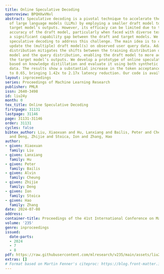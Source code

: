 ```yaml
---
title: Online Speculative Decoding
openreview: BPQHXwVNvl
abstract: Speculative decoding is a pivotal technique to accelerate the inference
  of large language models (LLMs) by employing a smaller draft model to predict the
  target model’s outputs. However, its efficacy can be limited due to the low predictive
  accuracy of the draft model, particularly when faced with diverse text inputs and
  a significant capability gap between the draft and target models. We introduce online
  speculative decoding to address this challenge. The main idea is to continuously
  update the (multiple) draft model(s) on observed user query data. Adapting to query
  distribution mitigates the shifts between the training distribution of the draft
  model and the query distribution, enabling the draft model to more accurately predict
  the target model’s outputs. We develop a prototype of online speculative decoding
  based on knowledge distillation and evaluate it using both synthetic and real query
  data. The results show a substantial increase in the token acceptance rate by 0.1
  to 0.65, bringing 1.42x to 2.17x latency reduction. Our code is available at https://github.com/LiuXiaoxuanPKU/OSD.
layout: inproceedings
series: Proceedings of Machine Learning Research
publisher: PMLR
issn: 2640-3498
id: liu24y
month: 0
tex_title: Online Speculative Decoding
firstpage: 31131
lastpage: 31146
page: 31131-31146
order: 31131
cycles: false
bibtex_author: Liu, Xiaoxuan and Hu, Lanxiang and Bailis, Peter and Cheung, Alvin
  and Deng, Zhijie and Stoica, Ion and Zhang, Hao
author:
- given: Xiaoxuan
  family: Liu
- given: Lanxiang
  family: Hu
- given: Peter
  family: Bailis
- given: Alvin
  family: Cheung
- given: Zhijie
  family: Deng
- given: Ion
  family: Stoica
- given: Hao
  family: Zhang
date: 2024-07-08
address:
container-title: Proceedings of the 41st International Conference on Machine Learning
volume: '235'
genre: inproceedings
issued:
  date-parts:
  - 2024
  - 7
  - 8
pdf: https://raw.githubusercontent.com/mlresearch/v235/main/assets/liu24y/liu24y.pdf
extras: []
# Format based on Martin Fenner's citeproc: https://blog.front-matter.io/posts/citeproc-yaml-for-bibliographies/
---
```


